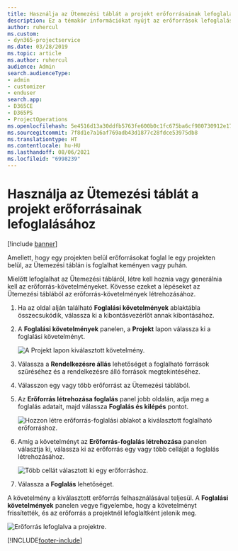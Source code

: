 ```yaml
---
title: Használja az Ütemezési táblát a projekt erőforrásainak lefoglalásához
description: Ez a témakör információkat nyújt az erőforrások lefoglalásáról.
author: ruhercul
ms.custom:
- dyn365-projectservice
ms.date: 03/28/2019
ms.topic: article
ms.author: ruhercul
audience: Admin
search.audienceType:
- admin
- customizer
- enduser
search.app:
- D365CE
- D365PS
- ProjectOperations
ms.openlocfilehash: 5e4516d13a30ddfb5763fe600b0c1fc675ba6cf980730912e1795cc3d6f4991f
ms.sourcegitcommit: 7f8d1e7a16af769adb43d1877c28fdce53975db8
ms.translationtype: HT
ms.contentlocale: hu-HU
ms.lasthandoff: 08/06/2021
ms.locfileid: "6998239"
---
```

# <a name="use-the-schedule-board-to-book-project-resources"></a>Használja az Ütemezési táblát a projekt erőforrásainak lefoglalásához

[!include [banner](../includes/psa-now-project-operations.md)]

Amellett, hogy egy projekten belül erőforrásokat foglal le egy projekten belül, az Ütemezési táblán is foglalhat keményen vagy puhán.

Mielőtt lefoglalhat az Ütemezési tábláról, létre kell hoznia vagy generálnia kell az erőforrás-követelményeket. Kövesse ezeket a lépéseket az Ütemezési táblából az erőforrás-követelmények létrehozásához.

1. Ha az oldal alján található **Foglalási követelmények** ablaktábla összecsukódik, válassza ki a kibontásvezérlőt annak kibontásához.
2. A **Foglalási követelmények** panelen, a **Projekt** lapon válassza ki a foglalási követelményt.

    ![A Projekt lapon kiválasztott követelmény.](media/Resource-Management-image73.png)

3. Válassza a **Rendelkezésre állás** lehetőséget a foglalható források szűréséhez és a rendelkezésre álló források megtekintéséhez. 
4. Válasszon egy vagy több erőforrást az Ütemezési táblából. 
5. Az **Erőforrás létrehozása foglalás** panel jobb oldalán, adja meg a foglalás adatait, majd válassza **Foglalás és kilépés** pontot.

    ![Hozzon létre erőforrás-foglalási ablakot a kiválasztott foglalható erőforráshoz.](media/Resource-Management-image74.png)

6. Amíg a követelményt az **Erőforrás-foglalás létrehozása** panelen választja ki, válassza ki az erőforrás egy vagy több celláját a foglalás létrehozásához.

    ![Több cellát választott ki egy erőforráshoz.](media/Resource-Management-image75.png)

7. Válassza a **Foglalás** lehetőséget.

A követelmény a kiválasztott erőforrás felhasználásával teljesül. A **Foglalási követelmények** panelen vegye figyelembe, hogy a követelményt frissítették, és az erőforrás a projektnél lefoglaltként jelenik meg.

![Erőforrás lefoglalva a projektre.](media/Resource-Management-image76.png)


[!INCLUDE[footer-include](../includes/footer-banner.md)]